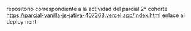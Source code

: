repositorio correspondiente a la actividad del parcial 2° cohorte
https://parcial-vanilla-js-jativa-407368.vercel.app/index.html enlace al deployment

